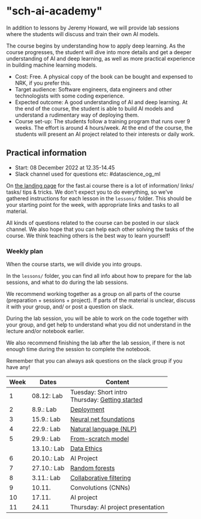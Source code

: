# "sch-ai-academy"
In addition to lessons by Jeremy Howard, we will provide lab sessions where the students will discuss and train their own AI models.

The course begins by understanding how to apply deep learning. As the course progresses, the student will dive into more details and get a deeper understanding of AI and deep learning, as well as more practical experience in building machine learning models.

- Cost: Free. A physical copy of the book can be bought and expensed to NRK, if you prefer this.
- Target audience: Software engineers, data engineers and other technologists with some coding experience.
- Expected outcome: A good understanding of AI and deep learning. At the end of the course, the student is able to build AI models and understand a rudimentary way of deploying them.
- Course set-up: The students follow a training program that runs over 9 weeks. The effort is around 4 hours/week. At the end of the course, the students will present an AI project related to their interests or daily work.

## Practical information

- Start: 08 December 2022 at 12.35-14.45
- Slack channel used for questions etc: #datascience_og_ml


On [the landing page](https://course.fast.ai/) for the fast.ai course there is a lot of information/ links/ tasks/ tips & tricks. We don't expect you to do everything, so we've gathered instructions for each lesson in the `lessons/` folder. This should be your starting point for the week, with appropriate links and tasks to all material. 


All kinds of questions related to the course can be posted in our slack channel. We also hope that you can help each other solving the tasks of the course. We think teaching others is the best way to learn yourself!

### Weekly plan
When the course starts, we will divide you into groups.

In the `lessons/` folder, you can find all info about how to prepare for the lab sessions, and what to do during the lab sessions.

We recommend working together as a group on all parts of the course (preparation + sessions + project). If parts of the material is unclear, discuss it with your group, and/ or post a question on slack.

During the lab session, you will be able to work on the code together with your group, and get help to understand what you did not understand in the lecture and/or notebook earlier.

We also recommend finishing the lab after the lab session, if there is not enough time during the session to complete the notebook.

Remember that you can always ask questions on the slack group if you have any!


<!--- The best way to make big edits of this table is to copy the text into here: https://www.tablesgenerator.com/markdown_tables --->
| Week | Dates                        | Content                                                                                                                                                       |
|------|------------------------------|---------------------------------------------------------------------------------------------------------------------------------------------------------------|
| 1    | 08.12: Lab                   | Tuesday: Short intro   <br>   Thursday:  [Getting started](https://github.com/nrkno/ai-academy/blob/master/lessons/w1%20-%20Getting%20started.md) |
| 2    | 8.9.: Lab                    | [Deployment](https://github.com/nrkno/ai-academy/blob/master/lessons/w2%20-%20Production.md)                                                      |
| 3    | 15.9.: Lab                   | [Neural net foundations](https://github.com/nrkno/ai-academy/blob/master/lessons/w3%20-%20Neural%20net%20foundations.md)                          |
| 4    | 22.9.: Lab                   | [Natural language (NLP)](https://github.com/nrkno/ai-academy/blob/master/lessons/w4%20-%20NLP.md)                                                 |
| 5    | 29.9.: Lab                   | [From-scratch model](https://github.com/nrkno/ai-academy/blob/master/lessons/w5%20-%20From-scratch%20model.md)                                    |
|      | 13.10.: Lab                  | [Data Ethics](https://github.com/nrkno/ai-academy/blob/master/lessons/w6%20-%20Ethics.md)                                                         |
| 6    | 20.10.: Lab                  | AI Project                                                                                                                                                    |
| 7    | 27.10.: Lab                  | [Random forests](https://github.com/nrkno/ai-academy/blob/master/lessons/w7%20-%20Random%20forests.md)                                            |
| 8    | 3.11.: Lab                   | [Collaborative filtering](https://github.com/nrkno/ai-academy/blob/master/lessons/w8%20-%20collaborative%20filtering.md)                                                                                                                                       |
| 9    | 10.11.                       | Convolutions (CNNs)                                                                                                                                           |
| 10   | 17.11.                       | AI project                                                                                                                                                    |
| 11   | 24.11                        | Thursday: AI project presentation                                                                                                                             |
